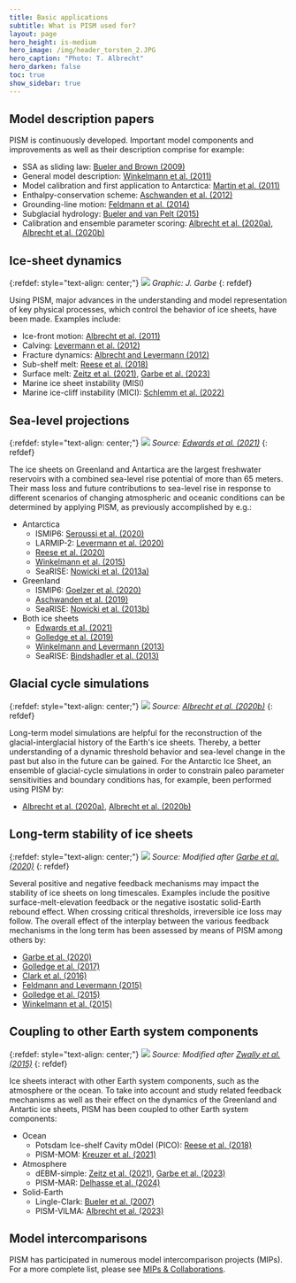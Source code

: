 ```yaml
---
title: Basic applications
subtitle: What is PISM used for?
layout: page
hero_height: is-medium
hero_image: /img/header_torsten_2.JPG
hero_caption: "Photo: T. Albrecht"
hero_darken: false
toc: true
show_sidebar: true
---
```


## Model description papers

PISM is continuously developed. Important model components and improvements as well as their description comprise
for example:

* SSA as sliding law: [Bueler and Brown (2009)](https://doi.org/10.1029/2008JF001179)
* General model description: [Winkelmann et al. (2011)](https://doi.org/10.5194/tc-5-715-2011)
* Model calibration and first application to Antarctica: [Martin et al. (2011)](https://doi.org/10.5194/tc-5-727-2011)
* Enthalpy-conservation scheme: [Aschwanden et al. (2012)](https://doi.org/10.3189/2012JoG11J088)
* Grounding-line motion: [Feldmann et al. (2014)](https://doi.org/10.3189/2014JoG13J093)
* Subglacial hydrology: [Bueler and van Pelt (2015)](https://doi.org/10.5194/gmd-8-1613-2015)
* Calibration and ensemble parameter scoring: [Albrecht et al. (2020a)](https://doi.org/10.5194/tc-14-599-2020), [Albrecht et al. (2020b)](https://doi.org/10.5194/tc-14-633-2020)

## Ice-sheet dynamics

{:refdef: style="text-align: center;"}
![](/img/basics/IceSheetDyn_Julius.jpg)
*Graphic: J. Garbe*
{: refdef}

Using PISM, major advances in the understanding and model representation of key physical processes, which control the behavior of ice sheets, have been made. Examples include: 

* Ice-front motion: [Albrecht et al. (2011)](https://doi.org/10.5194/tc-5-35-2011)
* Calving: [Levermann et al. (2012)](https://doi.org/10.5194/tc-6-273-2012)
* Fracture dynamics: [Albrecht and Levermann (2012)](https://doi.org/10.3189/2012JoG11J191)
* Sub-shelf melt: [Reese et al. (2018)](https://doi.org/10.5194/tc-12-1969-2018)
* Surface melt: [Zeitz et al. (2021)](https://doi.org/10.5194/tc-15-5739-2021), [Garbe et al. (2023)](https://doi.org/10.5194/tc-17-4571-2023)
* Marine ice sheet instability (MISI)
* Marine ice-cliff instability (MICI): [Schlemm et al. (2022)](https://doi.org/10.5194/tc-16-1979-2022)

## Sea-level projections

{:refdef: style="text-align: center;"}
![](/img/basics/SLR_Edwards2021.png)
*Source: [Edwards et al. (2021)](https://doi.org/10.1038/s41586-021-03302-y)*
{: refdef}

The ice sheets on Greenland and Antartica are the largest freshwater reservoirs with a combined sea-level rise potential of more than 65 meters. Their mass loss and future contributions to sea-level rise in response to different scenarios of changing atmospheric and oceanic conditions can be determined by applying PISM, as previously accomplished by e.g.:

* Antarctica
  * ISMIP6: [Seroussi et al. (2020)](https://doi.org/10.5194/tc-14-3033-2020)
  * LARMIP-2: [Levermann et al. (2020)](https://doi.org/10.5194/esd-11-35-2020)
  * [Reese et al. (2020)](https://doi.org/10.5194/tc-14-3097-2020)
  * [Winkelmann et al. (2015)](https://doi.org/10.1126/sciadv.1500589)
  * SeaRISE: [Nowicki et al. (2013a)](https://doi.org/10.1002/jgrf.20081)
* Greenland
  * ISMIP6: [Goelzer et al. (2020)](https://doi.org/10.5194/tc-14-3071-2020)
  * [Aschwanden et al. (2019)](https://doi.org/10.1126/sciadv.aav9396)
  * SeaRISE: [Nowicki et al. (2013b)](https://doi.org/10.1002/jgrf.20076)
* Both ice sheets
  * [Edwards et al. (2021)](https://doi.org/10.1038/s41586-021-03302-y)
  * [Golledge et al. (2019)](https://doi.org/10.1038/s41586-019-0889-9)
  * [Winkelmann and Levermann (2013)](https://doi.org/10.1007/s00382-012-1471-4)
  * SeaRISE: [Bindshadler et al. (2013)](https://doi.org/10.3189/2013JoG12J125)

## Glacial cycle simulations

{:refdef: style="text-align: center;"}
![](/img/basics/GlacialCycle_Albrecht2020.png)
*Source: [Albrecht et al. (2020b)](https://doi.org/10.5194/tc-14-633-2020)*
{: refdef}

Long-term model simulations are helpful for the reconstruction of the glacial-interglacial history of the Earth's ice sheets. Thereby, a better understanding of a dynamic threshold behavior and sea-level change in the past but also in the future can be gained. For the Antarctic Ice Sheet, an ensemble of glacial-cycle simulations in order to constrain paleo parameter sensitivities and boundary conditions has, for example, been performed using PISM by:

* [Albrecht et al. (2020a)](https://doi.org/10.5194/tc-14-599-2020), [Albrecht et al. (2020b)](https://doi.org/10.5194/tc-14-633-2020)

## Long-term stability of ice sheets

{:refdef: style="text-align: center;"}
![](/img/basics/Hysteresis_Julius.png)
*Source: Modified after [Garbe et al. (2020)](https://doi.org/10.1038/s41586-020-2727-5)*
{: refdef}

Several positive and negative feedback mechanisms may impact the stability of ice sheets on long timescales. Examples include the positive surface-melt-elevation feedback or the negative isostatic solid-Earth rebound effect. When crossing critical thresholds, irreversible ice loss may follow. The overall effect of the interplay between the various feedback mechanisms in the long term has been assessed by means of PISM among others by:

* [Garbe et al. (2020)](https://doi.org/10.1038/s41586-020-2727-5)
* [Golledge et al. (2017)](https://doi.org/10.1002/2016GL072422)
* [Clark et al. (2016)](https://doi.org/10.1038/nclimate2923)
* [Feldmann and Levermann (2015)](https://doi.org/10.1073/pnas.1512482112)
* [Golledge et al. (2015)](https://doi.org/10.1038/nature15706)
* [Winkelmann et al. (2015)](https://doi.org/10.1126/sciadv.1500589)


## Coupling to other Earth system components

{:refdef: style="text-align: center;"}
![](/img/basics/CouplingComponents_Zwally2015.png)
*Source: Modified after [Zwally et al. (2015)](https://doi.org/10.3189/2015JoG15J071)*
{: refdef}

Ice sheets interact with other Earth system components, such as the atmosphere or the ocean. To take into account and study related feedback mechanisms as well as their effect on the dynamics of the Greenland and Antartic ice sheets, PISM has been coupled to other Earth system components:

* Ocean
  * Potsdam Ice-shelf Cavity mOdel (PICO): [Reese et al. (2018)](https://doi.org/10.5194/tc-12-1969-2018)
  * PISM-MOM: [Kreuzer et al. (2021)](https://doi.org/10.5194/gmd-14-3697-2021)
* Atmosphere
  * dEBM-simple: [Zeitz et al. (2021)](https://doi.org/10.5194/tc-15-5739-2021), [Garbe et al. (2023)](https://doi.org/10.5194/tc-17-4571-2023)
  * PISM-MAR: [Delhasse et al. (2024)](https://doi.org/10.5194/tc-18-633-2024)
* Solid-Earth
  * Lingle-Clark: [Bueler et al. (2007)](https://doi.org/10.3189/172756407782871567)
  * PISM-VILMA: [Albrecht et al. (2023)](https://doi.org/10.5194/egusphere-2023-2990)

## Model intercomparisons

PISM has participated in numerous model intercomparison projects (MIPs). For a more complete list, please see [MIPs & Collaborations](/collaborations/).